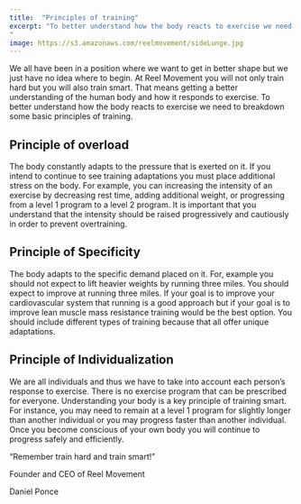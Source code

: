 ```yaml
---
title:  "Principles of training"
excerpt: "To better understand how the body reacts to exercise we need to breakdown some basic principles of... 
"
image: https://s3.amazonaws.com/reelmovement/sideLunge.jpg
---
```


<p>
We all have been in a position where we want to get in better shape but we just have no idea where to begin. At Reel Movement you will not only train hard but you will also train smart. That means getting a better understanding of the human body and how it responds to exercise. To better understand how the body reacts to exercise we need to breakdown some basic principles of training. 
</p>

<h2>Principle of overload </h2>

<p>
The body constantly adapts to the pressure that is exerted on it. If you intend to continue to see training adaptations you must place additional stress on the body. For example, you can increasing the intensity of an exercise by decreasing rest time, adding additional weight, or progressing from a level 1 program to a level 2 program. It is important that you understand that the intensity should be raised progressively and cautiously in order to prevent overtraining.
</p>

<h2>Principle of Specificity</h2>

<p>
The body adapts to the specific demand placed on it. For, example you should not expect to lift heavier weights by running three miles. You should expect to improve at running three miles. If your goal is to improve your cardiovascular system that running is a good approach but if your goal is to improve lean muscle mass resistance training would be the best option. You should include different types of training because that all offer unique adaptations.
</p>

<h2>Principle of Individualization</h2>

<p>
We are all individuals and thus we have to take into account each person’s response to exercise. There is no exercise program that can be prescribed for everyone. Understanding your body is a key principle of training smart. For instance, you may need to remain at a level 1 program for slightly longer than another individual or you may progress faster than another individual. Once you become conscious of your own body you will continue to progress safely and efficiently. 


“Remember train hard and train smart!”
</p>
Founder and CEO of Reel Movement
 
<span class="script"> Daniel Ponce </span>
